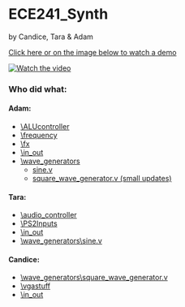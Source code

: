 # ECE241_Synth

by Candice, Tara & Adam

[Click here or on the image below to watch a demo](https://www.youtube.com/watch?v=akZY1mJjSnE)

[![Watch the video](https://i9.ytimg.com/vi/akZY1mJjSnE/mqdefault.jpg?sqp=CKDLwqwG-oaymwEmCMACELQB8quKqQMa8AEB-AH-CYAC0AWKAgwIABABGHIgYSg_MA8=&rs=AOn4CLAczK2sbEE5TxqMdAadl74Isg1aUg)](https://www.youtube.com/watch?v=akZY1mJjSnE)

### Who did what:

#### Adam:
* [\ALUcontroller](https://github.com/adamrt27/ECE241_Synth/tree/main/ALUcontroller)
* [\frequency](https://github.com/adamrt27/ECE241_Synth/tree/main/frequency)
* [\fx](https://github.com/adamrt27/ECE241_Synth/tree/main/fx)
* [\in_out](https://github.com/adamrt27/ECE241_Synth/tree/main/in_out)
* [\wave_generators](https://github.com/adamrt27/ECE241_Synth/tree/main/wave_generators)
  * [sine.v](https://github.com/adamrt27/ECE241_Synth/blob/main/wave_generators/sine.v)
  * [square_wave_generator.v (small updates)](https://github.com/adamrt27/ECE241_Synth/blob/main/wave_generators/square_wave_generator.v)


#### Tara:
* [\audio_controller](https://github.com/adamrt27/ECE241_Synth/tree/main/audio_controller)
* [\PS2Inputs](https://github.com/adamrt27/ECE241_Synth/tree/main/PS2Inputs)
* [\in_out](https://github.com/adamrt27/ECE241_Synth/tree/main/in_out)
* [\wave_generators\sine.v](https://github.com/adamrt27/ECE241_Synth/blob/main/wave_generators/sine.v)


#### Candice:
* [\wave_generators\square_wave_generator.v](https://github.com/adamrt27/ECE241_Synth/blob/main/wave_generators/square_wave_generator.v)
* [\vgastuff](https://github.com/adamrt27/ECE241_Synth/tree/main/vgastuff)
* [\in_out](https://github.com/adamrt27/ECE241_Synth/tree/main/in_out)
